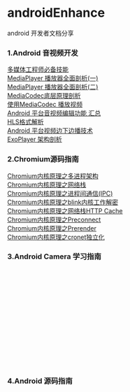 # androidEnhance
android 开发者文档分享
### 1.Android 音视频开发
[多媒体工程师必备技能](https://www.jianshu.com/p/c731515edb9d)<br>
[MediaPlayer 播放器全面剖析(一)](https://www.jianshu.com/p/db7104daa842)<br>
[MediaPlayer 播放器全面剖析(二)](https://www.jianshu.com/p/5513f0bd3dbf)<br>
[MediaCodec底层原理剖析](https://www.jianshu.com/p/b7bacabcc019)<br>
[使用MediaCodec 播放视频](https://www.jianshu.com/p/d406314ab63c)<br>
[Android 平台音视频编辑功能 汇总](https://www.jianshu.com/p/cafac2b1c4fe)<br>
[HLS格式解析](https://www.jianshu.com/p/dbac4c041de8)<br>
[Android 平台视频边下边播技术](https://www.jianshu.com/p/27085da32a35)<br>
[ExoPlayer 架构剖析](https://www.jianshu.com/p/f506c279e4e5)<br>

### 2.Chromium源码指南
[Chromium内核原理之多进程架构](https://www.jianshu.com/p/bb50ea1a5e92)<br>
[Chromium内核原理之网络栈](https://www.jianshu.com/p/dcc6944b2a80)<br>
[Chromium内核原理之进程间通信(IPC)](https://www.jianshu.com/p/c9703029671b)<br>
[Chromium内核原理之blink内核工作解密](https://www.jianshu.com/p/2a2424bdc057)<br>
[Chromium内核原理之网络栈HTTP Cache](https://www.jianshu.com/p/e6fb8fddf656)<br>
[Chromium内核原理之Preconnect](https://www.jianshu.com/p/1b26c3f04158)<br>
[Chromium内核原理之Prerender](https://www.jianshu.com/p/2f68e2233de1)<br>
[Chromium内核原理之cronet独立化](https://www.jianshu.com/p/79a959b038fd)<br>

### 3.Android Camera 学习指南
[]()<br>
[]()<br>
[]()<br>
[]()<br>
[]()<br>
[]()<br>
[]()<br>
[]()<br>
[]()<br>
[]()<br>
[]()<br>
[]()<br>
[]()<br>

### 4.Android 源码指南
[]()<br>
[]()<br>
[]()<br>
[]()<br>
[]()<br>
[]()<br>
[]()<br>
[]()<br>
[]()<br>
[]()<br>
[]()<br>
[]()<br>
[]()<br>
[]()<br>
[]()<br>
[]()<br>

